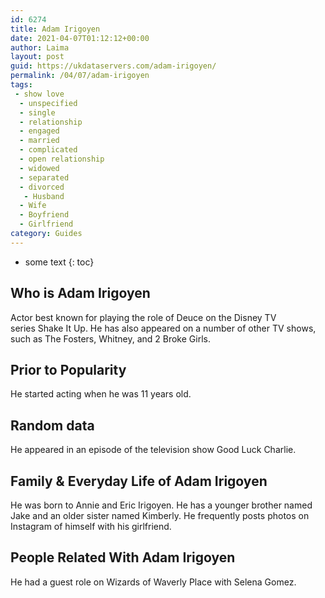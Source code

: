 ```yaml
---
id: 6274
title: Adam Irigoyen
date: 2021-04-07T01:12:12+00:00
author: Laima
layout: post
guid: https://ukdataservers.com/adam-irigoyen/
permalink: /04/07/adam-irigoyen
tags:
 - show love
  - unspecified
  - single
  - relationship
  - engaged
  - married
  - complicated
  - open relationship
  - widowed
  - separated
  - divorced
   - Husband
  - Wife
  - Boyfriend
  - Girlfriend
category: Guides
---
```


* some text
{: toc}


## Who is Adam Irigoyen
                  
                  
                  
Actor best known for playing the role of Deuce on the Disney TV series Shake It Up. He has also appeared on a number of other TV shows, such as The Fosters, Whitney, and 2 Broke Girls.
                  
              
            
              
            
                
                
                
## Prior to Popularity
                  
                  
                  
He started acting when he was 11 years old.
                  
              
            
              
            
                
                
                
## Random data
                  
                  
                  
He appeared in an episode of the television show Good Luck Charlie.
                  
              
            
              
            
                
                
                
## Family & Everyday Life of Adam Irigoyen
                  
                  
                  
He was born to Annie and Eric Irigoyen. He has a younger brother named Jake and an older sister named Kimberly. He frequently posts photos on Instagram of himself with his girlfriend.
                  
              
            
              
            
                
                
                
## People Related With Adam Irigoyen
                  
                  
                  
He had a guest role on Wizards of Waverly Place with Selena Gomez.
                  
              
            
              
            
                
              
            
              
              
            
            
              
            
          
          
          